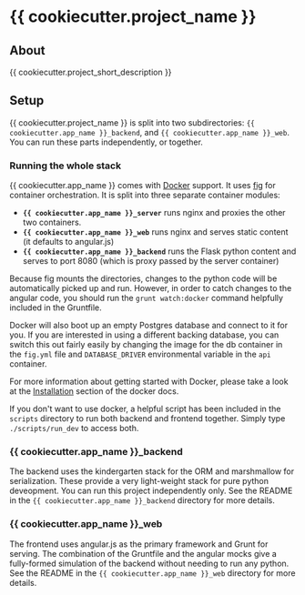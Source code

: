 {{ cookiecutter.project_name }}
===============================

About
---

{{ cookiecutter.project_short_description }}

Setup
---

{{ cookiecutter.project_name }} is split into two subdirectories: `{{ cookiecutter.app_name }}_backend`, and `{{ cookiecutter.app_name }}_web`. You can run these parts independently, or together.

### Running the whole stack

{{ cookiecutter.app_name }} comes with [Docker](https://www.docker.com/) support. It uses [fig](http://www.fig.sh/) for container orchestration. It is split into three separate container modules:

   + **`{{ cookiecutter.app_name }}_server`** runs nginx and proxies the other two containers.
   + **`{{ cookiecutter.app_name }}_web`** runs nginx and serves static content (it defaults to angular.js)
   + **`{{ cookiecutter.app_name }}_backend`** runs the Flask python content and serves to port 8080 (which is proxy passed by the server container)

Because fig mounts the directories, changes to the python code will be automatically picked up and run. However, in order to catch changes to the angular code, you should run the `grunt watch:docker` command helpfully included in the Gruntfile.

Docker will also boot up an empty Postgres database and connect to it for you. If you are interested in using a different backing database, you can switch this out fairly easily by changing the image for the db container in the `fig.yml` file and `DATABASE_DRIVER` environmental variable in the `api` container.

For more information about getting started with Docker, please take a look at the [Installation](https://docs.docker.com/installation/#installation) section of the docker docs.

If you don't want to use docker, a helpful script has been included in the `scripts` directory to run both backend and frontend together. Simply type `./scripts/run_dev` to access both.

### {{ cookiecutter.app_name }}_backend

The backend uses the kindergarten stack for the ORM and marshmallow for serialization. These provide a very light-weight stack for pure python deveopment. You can run this project independently only. See the README in the `{{ cookiecutter.app_name }}_backend` directory for more details.

### {{ cookiecutter.app_name }}_web

The frontend uses angular.js as the primary framework and Grunt for serving. The combination of the Gruntfile and the angular mocks give a fully-formed simulation of the backend without needing to run any python. See the README in the `{{ cookiecutter.app_name }}_web` directory for more details.
